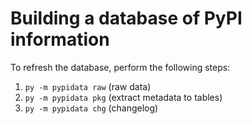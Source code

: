 # Building a database of PyPI information

To refresh the database, perform the following steps:

1. `py -m pypidata raw` (raw data)
2. `py -m pypidata pkg` (extract metadata to tables)
3. `py -m pypidata chg` (changelog)
